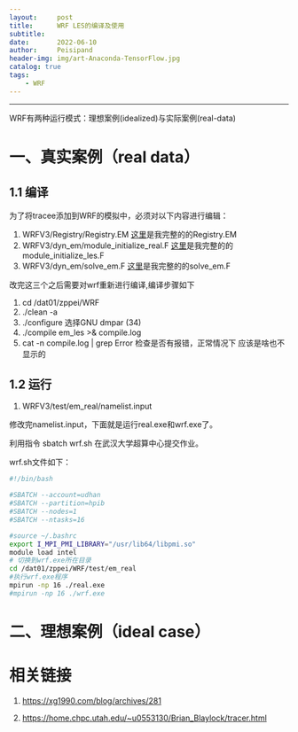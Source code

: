 ```yaml
---
layout:     post
title:      WRF LES的编译及使用
subtitle:   
date:       2022-06-10
author:     Peisipand
header-img: img/art-Anaconda-TensorFlow.jpg
catalog: true
tags:
    - WRF
---
```







---

WRF有两种运行模式：理想案例(idealized)与实际案例(real-data)

# 一、真实案例（real data）
## 1.1 编译
为了将tracee添加到WRF的模拟中，必须对以下内容进行编辑：
1. WRFV3/Registry/Registry.EM
[这里](/data/Registry.EM)是我完整的的Registry.EM
2. WRFV3/dyn_em/module_initialize_real.F
[这里](/data/module_initialize_les.F)是我完整的的module_initialize_les.F
3. WRFV3/dyn_em/solve_em.F
[这里](/data/solve_em.F)是我完整的的solve_em.F

改完这三个之后需要对wrf重新进行编译,编译步骤如下

1. cd /dat01/zppei/WRF
2. ./clean -a
3. ./configure
选择GNU dmpar (34)
4. ./compile em_les >& compile.log
5. cat -n compile.log | grep Error
检查是否有报错，正常情况下 应该是啥也不显示的

## 1.2 运行

1. WRFV3/test/em_real/namelist.input

修改完namelist.input，下面就是运行real.exe和wrf.exe了。

利用指令 sbatch wrf.sh 在武汉大学超算中心提交作业。

wrf.sh文件如下：
```bash
#!/bin/bash

#SBATCH --account=udhan
#SBATCH --partition=hpib
#SBATCH --nodes=1
#SBATCH --ntasks=16	

#source ~/.bashrc
export I_MPI_PMI_LIBRARY="/usr/lib64/libpmi.so"
module load intel
# 切换到wrf.exe所在目录
cd /dat01/zppei/WRF/test/em_real
#执行wrf.exe程序
mpirun -np 16 ./real.exe
#mpirun -np 16 ./wrf.exe
```

# 二、理想案例（ideal case）





# 相关链接
1. https://xg1990.com/blog/archives/281

2. https://home.chpc.utah.edu/~u0553130/Brian_Blaylock/tracer.html